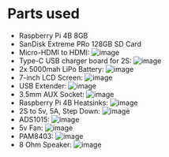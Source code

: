 # Parts used

* Raspberry Pi 4B 8GB
* SanDisk Extreme PRo 128GB SD Card
* Micro-HDMI to HDMI: ![image](https://github.com/kris701/RetroPie-Reborn/assets/22596587/5b802a25-9c33-4cb5-b5ca-32c19f031738)
* Type-C USB charger board for 2S: ![image](https://github.com/kris701/RetroPie-Reborn/assets/22596587/6aee067c-c362-48f5-8f0f-a62020602e0f)
* 2x 5000mah LiPo Battery: ![image](https://github.com/kris701/RetroPie-Reborn/assets/22596587/154b8b89-8b78-45cc-b09d-145984267932)
* 7-inch LCD Screen: ![image](https://github.com/kris701/RetroPie-Reborn/assets/22596587/7b100d30-d81d-4da7-803c-7c4b62f7e823)
* USB Extender: ![image](https://github.com/kris701/RetroPie-Reborn/assets/22596587/f15a7609-09c7-4e24-8735-4e7d6b19dbc3)
* 3.5mm AUX Socket: ![image](https://github.com/kris701/RetroPie-Reborn/assets/22596587/3d4f8e0c-b9cb-48d5-a49e-68f5c1aceb82)
* Raspberry Pi 4B Heatsinks: ![image](https://github.com/kris701/RetroPie-Reborn/assets/22596587/7fc6539e-21d8-49dc-8239-454b4e362e07)
* 2S to 5v, 5A, Step Down: ![image](https://github.com/kris701/RetroPie-Reborn/assets/22596587/e546fd47-69b0-494c-baad-a5bb3c31bc8b)
* ADS1015: ![image](https://github.com/kris701/RetroPie-Reborn/assets/22596587/007fe230-cd2f-4b5e-9593-27b02462320f)
* 5v Fan: ![image](https://github.com/kris701/RetroPie-Reborn/assets/22596587/9b841af1-a5f9-45cd-9f97-19f0285118de)
* PAM8403: ![image](https://github.com/kris701/RetroPie-Reborn/assets/22596587/ce28f3f8-1561-48b7-89a5-475d21f9abe7)
* 8 Ohm Speaker: ![image](https://github.com/kris701/RetroPie-Reborn/assets/22596587/b29ac880-4dd3-4294-9454-0ff9f6b3fd1d)

